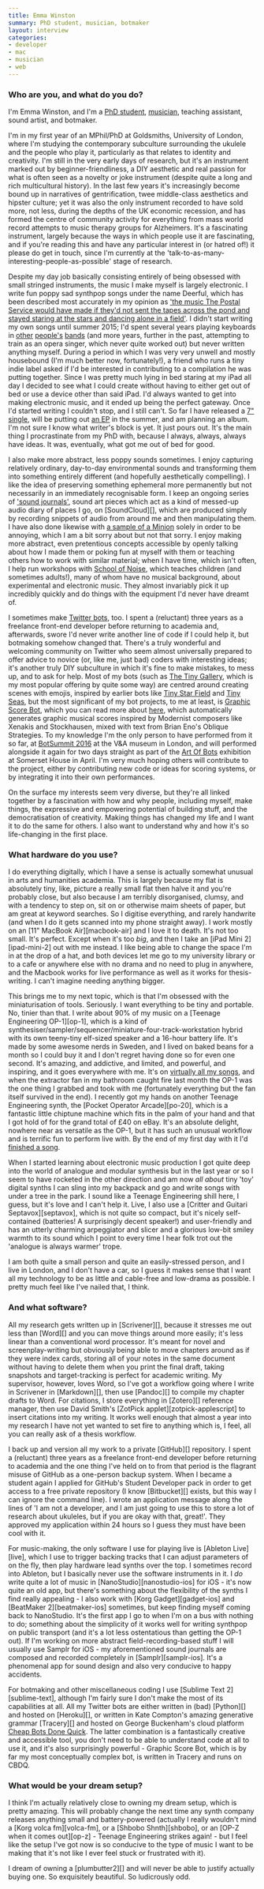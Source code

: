 ```yaml
---
title: Emma Winston
summary: PhD student, musician, botmaker
layout: interview
categories:
- developer
- mac
- musician
- web
---
```


### Who are you, and what do you do?

I'm Emma Winston, and I'm a [PhD student](https://emmawinston.me/ "Emma's website."), [musician](http://deerful.com/), teaching assistant, sound artist, and botmaker.

I'm in my first year of an MPhil/PhD at Goldsmiths, University of London, where I'm studying the contemporary subculture surrounding the ukulele and the people who play it, particularly as that relates to identity and creativity. I'm still in the very early days of research, but it's an instrument marked out by beginner-friendliness, a DIY aesthetic and real passion for what is often seen as a novelty or joke instrument (despite quite a long and rich multicultural history). In the last few years it's increasingly become bound up in narratives of gentrification, twee middle-class aesthetics and hipster culture; yet it was also the only instrument recorded to have sold more, not less, during the depths of the UK economic recession, and has formed the centre of community activity for everything from mass world record attempts to music therapy groups for Alzheimers. It's a fascinating instrument, largely because the ways in which people use it are fascinating, and if you're reading this and have any particular interest in (or hatred of!) it please do get in touch, since I'm currently at the 'talk-to-as-many-interesting-people-as-possible' stage of research.

Despite my day job basically consisting entirely of being obsessed with small stringed instruments, the music I make myself is largely electronic. I write fun poppy sad synthpop songs under the name Deerful, which has been described most accurately in my opinion as ['the music The Postal Service would have made if they'd not sent the tapes across the pond and stayed staring at the stars and dancing alone in a field'](https://fortherabbits.net/2016/04/01/five-things-we-liked-this-week-01042016/ "A review of Emma's music."). I didn't start writing my own songs until summer 2015; I'd spent several years playing keyboards in [other](http://hefnet.com/ "The Hefner website.") [people's](http://owlandmouse.co.uk/ "The Owl & Mouse website.") [bands](http://enderbysroom.co.uk/ "The Enderby's Room website.") (and more years, further in the past, attempting to train as an opera singer, which never quite worked out) but never written anything myself. During a period in which I was very very unwell and mostly housebound (I'm much better now, fortunately!), a friend who runs a tiny indie label asked if I'd be interested in contributing to a compilation he was putting together. Since I was pretty much lying in bed staring at my iPad all day I decided to see what I could create without having to either get out of bed or use a device other than said iPad. I'd always wanted to get into making electronic music, and it ended up being the perfect gateway. Once I'd started writing I couldn't stop, and I still can't. So far I have released a [7" single](https://wiaiwya.bandcamp.com/album/moon-maps-hush-me-2), will be putting out [an EP](http://deerful.bandcamp.com/ "Emma's BandCamp account.") in the summer, and am planning an album. I'm not sure I know what writer's block is yet. It just pours out. It's the main thing I procrastinate from my PhD with, because I always, always, always have ideas. It was, eventually, what got me out of bed for good.

I also make more abstract, less poppy sounds sometimes. I enjoy capturing relatively ordinary, day-to-day environmental sounds and transforming them into something entirely different (and hopefully aesthetically compelling). I like the idea of preserving something ephemeral more permanently but not necessarily in an immediately recognisable form. I keep an ongoing series of ['sound journals'](https://soundcloud.com/deerful/sets/sound-journals "Emma's sound journals on SoundCloud."), sound art pieces which act as a kind of messed-up audio diary of places I go, on [SoundCloud][], which are produced simply by recording snippets of audio from around me and then manipulating them. I have also done likewise with [a sample of a Minion](https://soundcloud.com/deerful/reprehensible "Emma's audio mix 'reprehensible' on SoundCloud.") solely in order to be annoying, which I am a bit sorry about but not that sorry. I enjoy making more abstract, even pretentious concepts accessible by openly talking about how I made them or poking fun at myself with them or teaching others how to work with similar material; when I have time, which isn't often, I help run workshops with [School of Noise](http://schoolofnoise.com/ "A group that runs audio workshops for young people (and adults)."), which teaches children (and sometimes adults!), many of whom have no musical background, about experimental and electronic music. They almost invariably pick it up incredibly quickly and do things with the equipment I'd never have dreamt of.

I sometimes make [Twitter bots](http://deerful.space/ "A list of Emma's Twitter bots."), too. I spent a (reluctant) three years as a freelance front-end developer before returning to academia and, afterwards, swore I'd never write another line of code if I could help it, but botmaking somehow changed that. There's a truly wonderful and welcoming community on Twitter who seem almost universally prepared to offer advice to novice (or, like me, just bad) coders with interesting ideas; it's another truly DIY subculture in which it's fine to make mistakes, to mess up, and to ask for help. Most of my bots (such as [The Tiny Gallery](https://twitter.com/thetinygallery "Emma's Twitter bot that generates tiny galleries."), which is my most popular offering by quite some way) are centred around creating scenes with emojis, inspired by earlier bots like [Tiny Star Field](https://twitter.com/tiny_star_field "A Twitter bot that generates tiny star fields.") and [Tiny Seas](https://twitter.com/tiny_seas "A Twitter bot that generates tiny sea scenes."), but the most significant of my bot projects, to me at least, is [Graphic Score Bot](https://twitter.com/graphicscorebot "Emma's Twitter bot that generates musical scores."), which you can read more about [here](https://emmawinston.me/graphiscorebot "Emma's post about Graphic Score Bot."), which automatically generates graphic musical scores inspired by Modernist composers like Xenakis and Stockhausen, mixed with text from Brian Eno's Oblique Strategies. To my knowledge I'm the only person to have performed from it so far, at [BotSummit 2016](http://tinysubversions.com/botsummit/2016/ "The 2016 BotSummit in London.") at the V&A museum in London, and will performed alongside it again for two days straight as part of the [Art Of Bots](http://www.andfestival.org.uk/events/art-of-bots-showcase/ "A showcase of arty bots.") exhibition at Somerset House in April. I'm very much hoping others will contribute to the project, either by contributing new code or ideas for scoring systems, or by integrating it into their own performances.

On the surface my interests seem very diverse, but they're all linked together by a fascination with how and why people, including myself, make things, the expressive and empowering potential of building stuff, and the democratisation of creativity. Making things has changed my life and I want it to do the same for others. I also want to understand why and how it's so life-changing in the first place.

### What hardware do you use?

I do everything digitally, which I have a sense is actually somewhat unusual in arts and humanities academia. This is largely because my flat is absolutely tiny, like, picture a really small flat then halve it and you're probably close, but also because I am terribly disorganised, clumsy, and with a tendency to step on, sit on or otherwise maim sheets of paper, but am great at keyword searches. So I digitise everything, and rarely handwrite (and when I do it gets scanned into my phone straight away). I work mostly on an [11" MacBook Air][macbook-air] and I love it to death. It's not too small. It's perfect. Except when it's too *big*, and then I take an [iPad Mini 2][ipad-mini-2] out with me instead. I like being able to change the space I'm in at the drop of a hat, and both devices let me go to my university library or to a cafe or anywhere else with no drama and no need to plug in anywhere, and the Macbook works for live performance as well as it works for thesis-writing. I can't imagine needing anything bigger.

This brings me to my next topic, which is that I'm obsessed with the miniaturisation of tools. Seriously. I want everything to be tiny and portable. No, tinier than that. I write about 90% of my music on a [Teenage Engineering OP-1][op-1], which is a kind of synthesiser/sampler/sequencer/miniature-four-track-workstation hybrid with its own teeny-tiny elf-sized speaker and a 16-hour battery life. It's made by some awesome nerds in Sweden, and I lived on baked beans for a month so I could buy it and I don't regret having done so for even one second. It's amazing, and addictive, and limited, and powerful, and inspiring, and it goes everywhere with me. It's on [virtually all my songs](https://soundcloud.com/deerful/sets/synthpop "Emma's song 'Pop' on SoundCloud."), and when the extractor fan in my bathroom caught fire last month the OP-1 was the one thing I grabbed and took with me (fortunately everything but the fan itself survived in the end). I recently got my hands on another Teenage Engineering synth, the [Pocket Operator Arcade][po-20], which is a fantastic little chiptune machine which fits in the palm of your hand and that I got hold of for the grand total of £40 on eBay. It's an absolute delight, nowhere near as versatile as the OP-1, but it has such an unusual workflow and is terrific fun to perform live with. By the end of my first day with it I'd [finished a song](https://soundcloud.com/deerful/before-us-comes-the-flood-pocket-operator-arcade-demo "Emma's song 'Before Us Comes The Flood' on SoundCloud.").

When I started learning about electronic music production I got quite deep into the world of analogue and modular synthesis but in the last year or so I seem to have rocketed in the other direction and am now *all about* tiny 'toy' digital synths I can sling into my backpack and go and write songs with under a tree in the park. I sound like a Teenage Engineering shill here, I guess, but it's love and I can't help it. Live, I also use a [Critter and Guitari Septavox][septavox], which is not quite so compact, but it's nicely self-contained (batteries! A surprisingly decent speaker!) and user-friendly and has an utterly charming arpeggiator and slicer and a glorious low-bit smiley warmth to its sound which I point to every time I hear folk trot out the 'analogue is always warmer' trope.

I am both quite a small person and quite an easily-stressed person, and I live in London, and I don't have a car, so I guess it makes sense that I want all my technology to be as little and cable-free and low-drama as possible. I pretty much feel like I've nailed that, I think.

### And what software?

All my research gets written up in [Scrivener][], because it stresses me out less than [Word][] and you can move things around more easily; it's less linear than a conventional word processor. It's meant for novel and screenplay-writing but obviously being able to move chapters around as if they were index cards, storing all of your notes in the same document without having to delete them when you print the final draft, taking snapshots and target-tracking is perfect for academic writing. My supervisor, however, loves Word, so I've got a workflow going where I write in Scrivener in [Markdown][], then use [Pandoc][] to compile my chapter drafts to Word. For citations, I store everything in [Zotero][] reference manager, then use David Smith's [ZotPick applet][zotpick-applescript] to insert citations into my writing. It works well enough that almost a year into my research I have not yet wanted to set fire to anything which is, I feel, all you can really ask of a thesis workflow.

I back up and version all my work to a private [GitHub][] repository. I spent a (reluctant) three years as a freelance front-end developer before returning to academia and the one thing I've held on to from that period is the flagrant misuse of GitHub as a one-person backup system. When I became a student again I applied for GitHub's Student Developer pack in order to get access to a free private repository (I know [Bitbucket][] exists, but this way I can ignore the command line). I wrote an application message along the lines of 'I am not a developer, and I am just going to use this to store a lot of research about ukuleles, but if you are okay with that, great!'. They approved my application within 24 hours so I guess they must have been cool with it.

For music-making, the only software I use for playing live is [Ableton Live][live], which I use to trigger backing tracks that I can adjust parameters of on the fly, then play hardware lead synths over the top. I sometimes record into Ableton, but I basically never use the software instruments in it. I *do* write quite a lot of music in [NanoStudio][nanostudio-ios] for iOS - it's now quite an old app, but there's something about the flexibility of the synths I find really appealing - I also work with [Korg Gadget][gadget-ios] and [BeatMaker 2][beatmaker-ios] sometimes, but keep finding myself coming back to NanoStudio. It's the first app I go to when I'm on a bus with nothing to do; something about the simplicity of it works well for writing synthpop on public transport (and it's a lot less ostentatious than getting the OP-1 out). If I'm working on more abstract field-recording-based stuff I will usually use Samplr for iOS - my aforementioned sound journals are composed and recorded completely in [Samplr][samplr-ios]. It's a phenomenal app for sound design and also very conducive to happy accidents.

For botmaking and other miscellaneous coding I use [Sublime Text 2][sublime-text], although I'm fairly sure I don't make the most of its capabilities at all. All my Twitter bots are either written in (bad) [Python][] and hosted on [Heroku][], or written in Kate Compton's amazing generative grammar [Tracery][] and hosted on George Buckenham's cloud platform [Cheap Bots Done Quick](http://cheapbotsdonequick.com/ "A bot hosting site."). The latter combination is a fantastically creative and accessible tool, you don't need to be able to understand code at all to use it, and it's also surprisingly powerful - Graphic Score Bot, which is by far my most conceptually complex bot, is written in Tracery and runs on CBDQ.

### What would be your dream setup?

I think I'm actually relatively close to owning my dream setup, which is pretty amazing. This will probably change the next time any synth company releases anything small and battery-powered (actually I really wouldn't mind a [Korg volca fm][volca-fm], or a [Shbobo Shnth][shbobo], or an [OP-Z when it comes out][op-z] - Teenage Engineering strikes again! - but I feel like the setup I've got now is so conducive to the type of music I want to be making that it's not like I ever feel stuck or frustrated with it).

I dream of owning a [plumbutter2][] and will never be able to justify actually buying one. So exquisitely beautiful. So ludicrously odd.